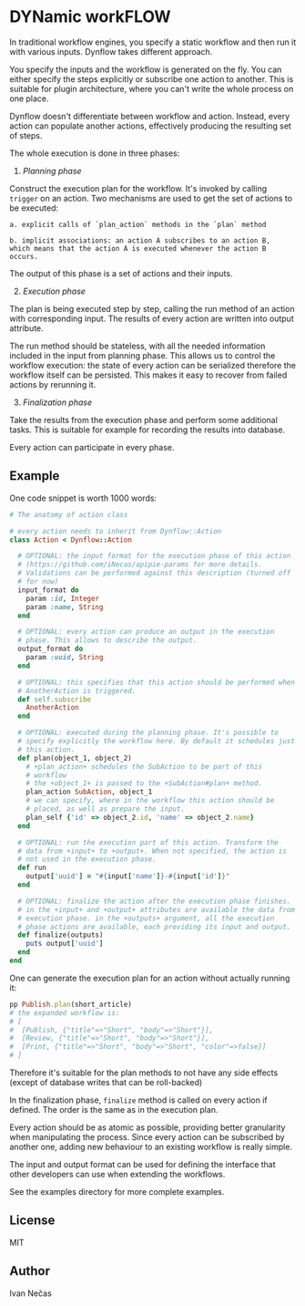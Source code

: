 DYNamic workFLOW
================

In traditional workflow engines, you specify a static workflow and
then run it with various inputs. Dynflow takes different approach.

You specify the inputs and the workflow is generated on the fly. You
can either specify the steps explicitly or subscribe one action to
another. This is suitable for plugin architecture, where you can't
write the whole process on one place.

Dynflow doesn't differentiate between workflow and action. Instead,
every action can populate another actions, effectively producing the
resulting set of steps.

The whole execution is done in three phases:

1. *Planning phase*

  Construct the execution plan for the workflow. It's invoked by
  calling `trigger` on an action. Two mechanisms are used to get the set
  of actions to be executed:

    a. explicit calls of `plan_action` methods in the `plan` method

    b. implicit associations: an action A subscribes to an action B,
    which means that the action A is executed whenever the action B
    occurs.

The output of this phase is a set of actions and their inputs.

2. *Execution phase*

  The plan is being executed step by step, calling the run method of
  an action with corresponding input. The results of every action are
  written into output attribute.

  The run method should be stateless, with all the needed information
  included in the input from planning phase. This allows us to
  control the workflow execution: the state of every action can be
  serialized therefore the workflow itself can be persisted. This makes
  it easy to recover from failed actions by rerunning it.

3. *Finalization phase*

  Take the results from the execution phase and perform some additional
  tasks. This is suitable for example for recording the results into
  database.

Every action can participate in every phase.

Example
-------

One code snippet is worth 1000 words:

```ruby
# The anatomy of action class

# every action needs to inherit from Dynflow::Action
class Action < Dynflow::Action

  # OPTIONAL: the input format for the execution phase of this action
  # (https://github.com/iNecas/apipie-params for more details.
  # Validations can be performed against this description (turned off
  # for now)
  input_format do
    param :id, Integer
    param :name, String
  end

  # OPTIONAL: every action can produce an output in the execution
  # phase. This allows to describe the output.
  output_format do
    param :uuid, String
  end

  # OPTIONAL: this specifies that this action should be performed when
  # AnotherAction is triggered.
  def self.subscribe
    AnotherAction
  end

  # OPTIONAL: executed during the planning phase. It's possible to
  # specify explicitly the workflow here. By default it schedules just
  # this action.
  def plan(object_1, object_2)
    # +plan_action+ schedules the SubAction to be part of this
    # workflow
    # the +object_1+ is passed to the +SubAction#plan+ method.
    plan_action SubAction, object_1
    # we can specify, where in the workflow this action should be
    # placed, as well as prepare the input.
    plan_self {'id' => object_2.id, 'name' => object_2.name}
  end

  # OPTIONAL: run the execution part of this action. Transform the
  # data from +input+ to +output+. When not specified, the action is
  # not used in the execution phase.
  def run
    output['uuid'] = "#{input['name']}-#{input['id']}"
  end

  # OPTIONAL: finalize the action after the execution phase finishes.
  # in the +input+ and +output+ attributes are available the data from
  # execution phase. in the +outputs+ argument, all the execution
  # phase actions are available, each providing its input and output.
  def finalize(outputs)
    puts output['uuid']
  end
end
```

One can generate the execution plan for an action without actually
running it:

```ruby
pp Publish.plan(short_article)
# the expanded workflow is:
# [
#  [Publish, {"title"=>"Short", "body"=>"Short"}],
#  [Review, {"title"=>"Short", "body"=>"Short"}],
#  [Print, {"title"=>"Short", "body"=>"Short", "color"=>false}]
# ]
```

Therefore it's suitable for the plan methods to not have any side
effects (except of database writes that can be roll-backed)

In the finalization phase, `finalize` method is called on every action
if defined. The order is the same as in the execution plan.

Every action should be as atomic as possible, providing better
granularity when manipulating the process. Since every action can be
subscribed by another one, adding new behaviour to an existing
workflow is really simple.

The input and output format can be used for defining the interface
that other developers can use when extending the workflows.

See the examples directory for more complete examples.

License
-------

MIT

Author
------

Ivan Nečas
